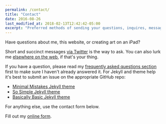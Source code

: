 ```yaml
---
permalink: /contact/
title: "Contact"
date: 2016-08-26
last_modified_at: 2018-02-13T12:42:42-05:00
excerpt: "Preferred methods of sending your questions, inquires, messages, and love letters to me."
---
```


Have questions about me, this website, or creating art on an iPad?

Short and succinct messages [via Twitter](https://twitter.com/mmistakes) is the way to ask. You can also lurk me [elsewhere on the web](/support/#follow-me-on-social-media), if that's your thing.

If you have a question, please read my [frequently asked questions section](/faqs/) first to make sure I haven't already answered it. For Jekyll and theme help it's best to submit an issue on the appropriate GitHub repo:

- [Minimal Mistakes Jekyll theme](https://github.com/mmistakes/minimal-mistakes/issues)
- [So Simple Jekyll theme](https://github.com/mmistakes/so-simple-theme)
- [Basically Basic Jekyll theme](https://github.com/mmistakes/jekyll-theme-basically-basic)

For anything else, use the contact form below.

<div id="wufoo-zhpkh7v0o0xexr"> Fill out my <a href="https://esenyalim.wufoo.com/forms/zhpkh7v0o0xexr">online form</a>. </div> <script type="text/javascript"> var zhpkh7v0o0xexr; (function(d, t) { var s = d.createElement(t), options = { 'userName':'esenyalim', 'formHash':'zhpkh7v0o0xexr', 'autoResize':true, 'height':'500', 'async':true, 'host':'wufoo.com', 'header':'show', 'ssl':true }; s.src = ('https:' == d.location.protocol ?'https://':'http://') + 'secure.wufoo.com/scripts/embed/form.js'; s.onload = s.onreadystatechange = function() { var rs = this.readyState; if (rs) if (rs != 'complete') if (rs != 'loaded') return; try { zhpkh7v0o0xexr = new WufooForm(); zhpkh7v0o0xexr.initialize(options); zhpkh7v0o0xexr.display(); } catch (e) { } }; var scr = d.getElementsByTagName(t)[0], par = scr.parentNode; par.insertBefore(s, scr); })(document, 'script'); </script>

